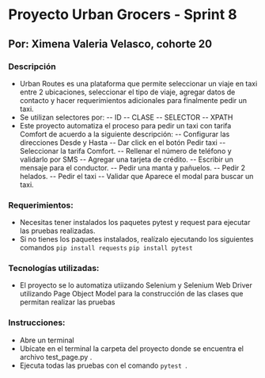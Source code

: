 # Proyecto Urban Grocers - Sprint 8
## Por: Ximena Valeria Velasco, cohorte 20

### Descripción
- Urban Routes es una plataforma que permite seleccionar un viaje en taxi entre 2 ubicaciones, seleccionar el tipo de viaje, agregar datos de contacto y hacer requerimientos adicionales para finalmente pedir un taxi.
- Se utilizan selectores por:
-- ID
-- CLASE
-- SELECTOR
-- XPATH
- Este proyecto automatiza el proceso para pedir un taxi con tarifa Comfort de acuerdo a la siguiente descripción:
-- Configurar las direcciones Desde y Hasta
-- Dar click en el botón Pedir taxi
-- Seleccionar la tarifa Comfort.
-- Rellenar el número de teléfono y validarlo por SMS
-- Agregar una tarjeta de crédito. 
-- Escribir un mensaje para el conductor.
-- Pedir una manta y pañuelos.
-- Pedir 2 helados.
-- Pedir el taxi
-- Validar que Aparece el modal para buscar un taxi.

### Requerimientos: 
- Necesitas tener instalados los paquetes pytest y request para ejecutar las pruebas realizadas.
- Si no tienes los paquetes instalados, realízalo ejecutando los siguientes comandos
``` pip install requests ```
``` pip install pytest ```

### Tecnologías utilizadas:
- El proyecto se lo automatiza utiizando Selenium y Selenium Web Driver utilizando Page Object Model para la construcción de las clases que permitan realizar las pruebas


### Instrucciones:
- Abre un terminal
- Ubícate en el terminal la carpeta del proyecto donde se encuentra el archivo test_page.py . 
- Ejecuta todas las pruebas con el comando ```pytest ```.